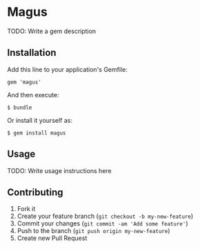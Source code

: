 # Magus

TODO: Write a gem description

## Installation

Add this line to your application's Gemfile:

    gem 'magus'

And then execute:

    $ bundle

Or install it yourself as:

    $ gem install magus

## Usage

TODO: Write usage instructions here

## Contributing

1. Fork it
2. Create your feature branch (`git checkout -b my-new-feature`)
3. Commit your changes (`git commit -am 'Add some feature'`)
4. Push to the branch (`git push origin my-new-feature`)
5. Create new Pull Request
